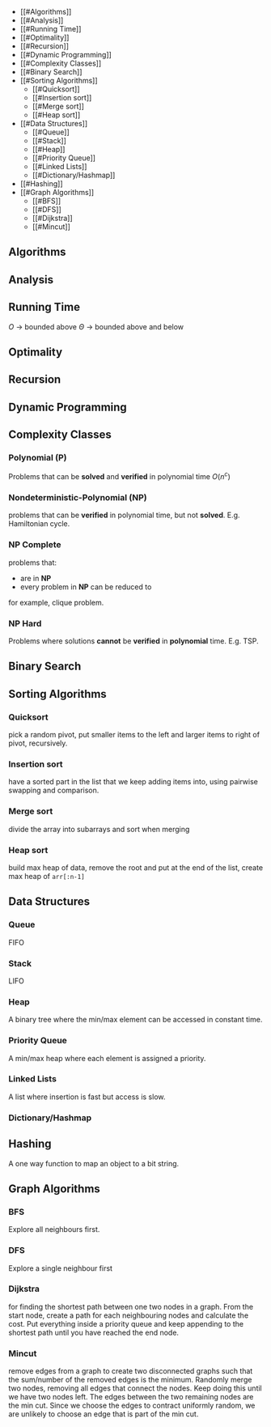 -   [[#Algorithms]]
-   [[#Analysis]]
-   [[#Running Time]]
-   [[#Optimality]]
-   [[#Recursion]]
-   [[#Dynamic Programming]]
-   [[#Complexity Classes]]
-   [[#Binary Search]]
-   [[#Sorting Algorithms]]
    -   [[#Quicksort]]
    -   [[#Insertion sort]]
    -   [[#Merge sort]]
    -   [[#Heap sort]]
-   [[#Data Structures]]
    -   [[#Queue]]
    -   [[#Stack]]
    -   [[#Heap]]
    -   [[#Priority Queue]]
    -   [[#Linked Lists]]
    -   [[#Dictionary/Hashmap]]
-   [[#Hashing]]
-   [[#Graph Algorithms]]
    -   [[#BFS]]
    -   [[#DFS]]
    -   [[#Dijkstra]]
    -   [[#Mincut]]

 
## Algorithms

## Analysis

## Running Time
$O$ -> bounded above
$\Theta$ -> bounded above and below 

## Optimality

## Recursion

## Dynamic Programming

## Complexity Classes

### Polynomial (P)
Problems that can be **solved** and **verified** in polynomial time $O(n^c)$ 

### **N**ondeterministic-Polynomial (NP)
problems that can be **verified** in polynomial time, but not **solved**. E.g. Hamiltonian cycle.

### **NP Complete**
problems that:
- are in **NP**
- every problem in **NP** can be reduced to

for example, clique problem.

### **NP Hard**
Problems where solutions **cannot** be **verified** in **polynomial** time. E.g. TSP.

## Binary Search

## Sorting Algorithms

### Quicksort 
pick a random pivot, put smaller items to the left and larger items to right of pivot, recursively.

### Insertion sort
have a sorted part in the list that we keep adding items into, using pairwise swapping and comparison.

### Merge sort
divide the array into subarrays and sort when merging

### Heap sort
build max heap of data, remove the root and put at the end of the list, create max heap of `arr[:n-1]`

## Data Structures

### Queue
FIFO

### Stack
LIFO

### Heap
A binary tree where the min/max element can be accessed in constant time.

### Priority Queue
A min/max heap where each element is assigned a priority.

### Linked Lists
A list where insertion is fast but access is slow.

### Dictionary/Hashmap

## Hashing
A one way function to map an object to a bit string. 

## Graph Algorithms

### BFS
Explore all neighbours first.

### DFS
Explore a single neighbour first

### Dijkstra
for finding the shortest path between one two nodes in a graph. From the start node, create a path for each neighbouring nodes and calculate the cost. Put everything inside a priority queue and keep appending to the shortest path until you have reached the end node. 

### Mincut
remove edges from a graph to create two disconnected graphs such that the sum/number of the removed edges is the minimum. Randomly merge two nodes, removing all edges that connect the nodes. Keep doing this until we have two nodes left. The edges between the two remaining nodes are the min cut. Since we choose the edges to contract uniformly random, we are unlikely to choose an edge that is part of the min cut.